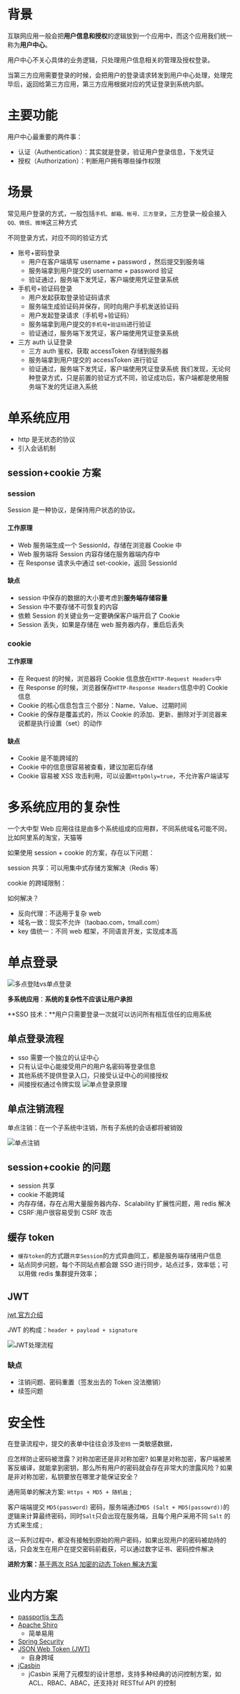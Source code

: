 # 背景

互联网应用一般会把**用户信息和授权**的逻辑放到一个应用中，而这个应用我们统一称为**用户中心**。

用户中心不关心具体的业务逻辑，只处理用户信息相关的管理及授权登录。

当第三方应用需要登录的时候，会把用户的登录请求转发到用户中心处理，处理完毕后，返回给第三方应用，第三方应用根据对应的凭证登录到系统内部。

# 主要功能

用户中心最重要的两件事：

- 认证（Authentication）：其实就是登录，验证用户登录信息，下发凭证
- 授权（Authorization）：判断用户拥有哪些操作权限

# 场景

常见用户登录的方式，一般包括`手机、邮箱、帐号、三方登录`，三方登录一般会接入`QQ、微信、微博`这三种方式

不同登录方式，对应不同的验证方式

- 账号+密码登录
  - 用户在客户端填写 username + password ，然后提交到服务端
  - 服务端拿到用户提交的 username + password 验证
  - 验证通过，服务端下发凭证，客户端使用凭证登录系统
- 手机号+验证码登录
  - 用户发起获取登录验证码请求
  - 服务端生成验证码并保存，同时向用户手机发送验证码
  - 用户发起登录请求（手机号+验证码）
  - 服务端拿到用户提交的`手机号+验证码`进行验证
  - 验证通过，服务端下发凭证，客户端使用凭证登录系统
- 三方 auth 认证登录
  - 三方 auth 鉴权，获取 accessToken 存储到服务器
  - 服务端拿到用户提交的 accessToken 进行验证
  - 验证通过，服务端下发凭证，客户端使用凭证登录系统
    我们发现，无论何种登录方式，只是前置的验证方式不同，验证成功后，客户端都是使用服务端下发的凭证进入系统

# 单系统应用

- http 是无状态的协议
- 引入会话机制

## session+cookie 方案

### session

Session 是一种协议，是保持用户状态的协议。

#### 工作原理

- Web 服务端生成一个 SessionId，存储在浏览器 Cookie 中
- Web 服务端将 Session 内容存储在服务器端内存中
- 在 Response 请求头中通过 set-cookie，返回 SessionId

#### 缺点

- session 中保存的数据的大小要考虑到**服务端存储容量**
- Session 中不要存储不可恢复的内容
- 依赖 Session 的关键业务一定要确保客户端开启了 Cookie
- Session 丢失，如果是存储在 web 服务器内存，重启后丢失

### cookie

#### 工作原理

- 在 Request 的时候，浏览器将 Cookie 信息放在`HTTP-Request Headers`中
- 在 Response 的时候，浏览器保存`HTTP-Response Headers`信息中的 Cookie 信息
- Cookie 的核心信息包含三个部分：Name、Value、过期时间
- Cookie 的保存是覆盖式的，所以 Cookie 的添加、更新、删除对于浏览器来说都是执行设置（set）的动作

#### 缺点

- Cookie 是不能跨域的
- Cookie 中的信息很容易被查看，建议加密后存储
- Cookie 容易被 XSS 攻击利用，可以设置`HttpOnly=true`，不允许客户端读写

# 多系统应用的复杂性

一个大中型 Web 应用往往是由多个系统组成的应用群，不同系统域名可能不同，比如阿里系的淘宝，天猫等

如果使用 session + cookie 的方案，存在以下问题：

session 共享：可以用集中式存储方案解决（Redis 等）

cookie 的跨域限制：

如何解决？

- 反向代理：不适用于复杂 web
- 域名一致：现实不允许（taobao.com，tmall.com）
- key 值统一：不同 web 框架，不同语言开发，实现成本高

# 单点登录

![多点登陆vs单点登录](https://muyids.oss-cn-beijing.aliyuncs.com/sso-multi-login.png)

**多系统应用**：**系统的复杂性不应该让用户承担**

**SSO 技术：**用户只需要登录一次就可以访问所有相互信任的应用系统

## 单点登录流程

- sso 需要一个独立的认证中心
- 只有认证中心能接受用户的用户名密码等登录信息
- 其他系统不提供登录入口，只接受认证中心的间接授权
- 间接授权通过令牌实现
  ![单点登录原理](https://muyids.oss-cn-beijing.aliyuncs.com/sso-login.jpg)

## 单点注销流程

单点注销：在一个子系统中注销，所有子系统的会话都将被销毁

![单点注销](https://muyids.oss-cn-beijing.aliyuncs.com/sso-logout.webp)

## session+cookie 的问题

- session 共享
- cookie 不能跨域
- 内存存储，存在占用大量服务器内存、Scalability 扩展性问题，用 redis 解决
- CSRF:用户很容易受到 CSRF 攻击

## 缓存 token

- `缓存token`的方式跟`共享Session`的方式异曲同工，都是服务端存储用户信息
- 站点同步问题，每个不同站点都会跟 SSO 进行同步，站点过多，效率低；可以用做 redis 集群提升效率；

## JWT

[jwt 官方介绍](https://jwt.io/introduction/)

JWT 的构成：`header + payload + signature`

![JWT处理流程](https://muyids.oss-cn-beijing.aliyuncs.com/jwt-flow.png)

### 缺点

- 注销问题、密码重置（签发出去的 Token 没法撤销）
- 续签问题

# 安全性

在登录流程中，提交的表单中往往会涉及`密码` 一类敏感数据，

应怎样防止密码被泄露？对称加密还是非对称加密? 如果是对称加密，客户端被黑客反编译，就能拿到密钥，那么所有用户的密码就会存在非常大的泄露风险？如果是非对称加密，私钥要放在哪里才能保证安全？

通用简单的解决方案: `Https + MD5 + 随机盐` ;

客户端端提交 `MD5(password)` 密码，服务端通过`MD5 (Salt + MD5(passowrd))`的逻辑来计算最终密码，同时`Salt`只会出现在服务端，且每个用户采用不同 `Salt` 的方式来生成 ;

这一系列过程中，都没有接触到原始的用户密码，如果出现用户的密码被劫持的话，只会发生在用户在提交密码前截获，可以通过数字证书、密码控件解决

**进阶方案：**[基于两次 RSA 加密的动态 Token 解决方案](http://www.muyids.com/posts/rsa-token/)

# 业内方案

- [passportjs 生态](http://www.passportjs.org/)
- [Apache Shiro](https://github.com/apache/shiro)
  - 简单易用
- [Spring Security](projects.spring.io)
- [JSON Web Token (JWT)](https://jwt.io/introduction/)
  - 自身跨域
- [jCasbin](https://github.com/casbin/jcasbin)
  - jCasbin 采用了元模型的设计思想，支持多种经典的访问控制方案，如 ACL、RBAC、ABAC，还支持对 RESTful API 的控制
